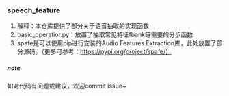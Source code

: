 ### speech_feature ###
1. 解释：本仓库提供了部分关于语音抽取的实现函数
2. basic_operatior.py：放置了抽取常见特征fbank等需要的分步函数
3. spafe是可以使用pip进行安装的Audio Features Extraction库，此处放置了部分源码。（更多可参考：https://pypi.org/project/spafe/）

##### note #####
如对代码有问题或建议，欢迎commit issue~